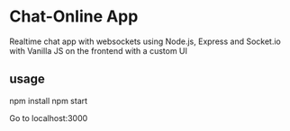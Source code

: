 # Chat-Online App
Realtime chat app with websockets using Node.js, Express and Socket.io with Vanilla JS on the frontend with a custom UI 

## usage 
npm install
npm start

Go to localhost:3000
